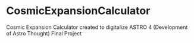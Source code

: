 # CosmicExpansionCalculator
Cosmic Expansion Calculator created to digitalize ASTRO 4 (Development of Astro Thought) Final Project
